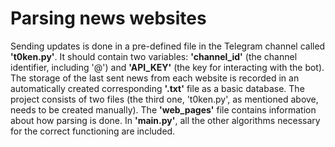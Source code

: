 # Parsing news websites
  Sending updates is done in a pre-defined file in the Telegram channel called **'t0ken.py'**. It should contain two variables: 
**'channel_id'** (the channel identifier, including '@') and **'API_KEY'** (the key for interacting with the bot). The storage 
of the last sent news from each website is recorded in an automatically created corresponding **'.txt'** file as a basic database.
  The project consists of two files (the third one, 't0ken.py', as mentioned above, needs to be created manually). 
The **'web_pages'** file contains information about how parsing is done. In **'main.py'**, all the other algorithms 
necessary for the correct functioning are included.
